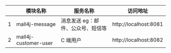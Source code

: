 |  | 模块名称 | 服务名称 | 访问地址 |
| --- | --- | --- | --- |
| 1 | mall4j-message | 消息发送 eg：邮件、公众号、短信等 | http://localhost:8081 |
| 2 | mall4j-customer-user | C 端用户 | http://localhost:8082 |
